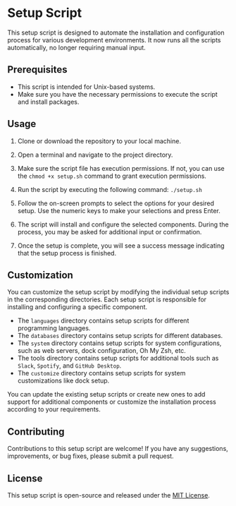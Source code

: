 # Setup Script

This setup script is designed to automate the installation and configuration process for various development environments. It now runs all the scripts automatically, no longer requiring manual input.

## Prerequisites

- This script is intended for Unix-based systems.
- Make sure you have the necessary permissions to execute the script and install packages.

## Usage

1. Clone or download the repository to your local machine.

2. Open a terminal and navigate to the project directory.

3. Make sure the script file has execution permissions. If not, you can use the `chmod +x setup.sh` command to grant execution permissions.

4. Run the script by executing the following command: `./setup.sh`

5. Follow the on-screen prompts to select the options for your desired setup. Use the numeric keys to make your selections and press Enter.

6. The script will install and configure the selected components. During the process, you may be asked for additional input or confirmation.

7. Once the setup is complete, you will see a success message indicating that the setup process is finished.

## Customization

You can customize the setup script by modifying the individual setup scripts in the corresponding directories. Each setup script is responsible for installing and configuring a specific component.

- The `languages` directory contains setup scripts for different programming languages.
- The `databases` directory contains setup scripts for different databases.
- The `system` directory contains setup scripts for system configurations, such as web servers, dock configuration, Oh My Zsh, etc.
- The tools directory contains setup scripts for additional tools such as `Slack`, `Spotify`, and `GitHub Desktop`.
- The `customize` directory contains setup scripts for system customizations like dock setup.

You can update the existing setup scripts or create new ones to add support for additional components or customize the installation process according to your requirements.

## Contributing

Contributions to this setup script are welcome! If you have any suggestions, improvements, or bug fixes, please submit a pull request.

## License

This setup script is open-source and released under the [MIT License](LICENSE).
